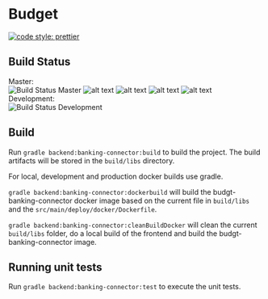 # Budget

[![code style: prettier](https://img.shields.io/badge/code_style-prettier-ff69b4.svg?style=flat-square)](https://github.com/prettier/prettier)

## Build Status

Master:  
![Build Status Master](https://jenkins.hfmnn.com/buildStatus/icon?job=budgt/master) ![alt text](https://sonarcloud.io/api/project_badges/measure?project=budgt-category-service&metric=alert_status 'quality gate') ![alt text](https://sonarcloud.io/api/project_badges/measure?project=budgt-category-service&metric=coverage 'coverage') ![alt text](https://sonarcloud.io/api/project_badges/measure?project=budgt-category-service&metric=code_smells 'code smells') ![alt text](https://sonarcloud.io/api/project_badges/measure?project=budgt-category-service&metric=security_rating 'security')  
Development:  
![Build Status Development](https://jenkins.hfmnn.com/buildStatus/icon?job=budgt/development)

## Build

Run `gradle backend:banking-connector:build` to build the project. The build artifacts will be stored in the `build/libs` directory.

For local, development and production docker builds use gradle.

`gradle backend:banking-connector:dockerbuild` will build the budgt-banking-connector docker image based on the current file in `build/libs` and the `src/main/deploy/docker/Dockerfile`.

`gradle backend:banking-connector:cleanBuildDocker` will clean the current `build/libs` folder, do a local build of the frontend and build the budgt-banking-connector image.

## Running unit tests

Run `gradle backend:banking-connector:test` to execute the unit tests.
